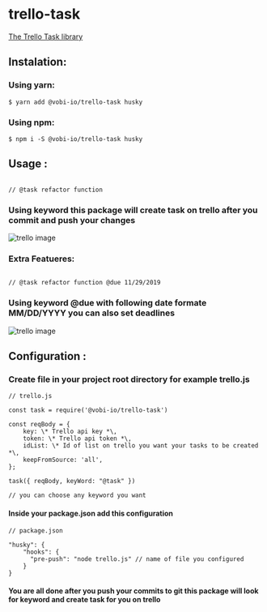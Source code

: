 # trello-task 

[The Trello Task library](https://www.npmjs.com/package/@vobi-io/trello-task)

## Instalation:
### Using yarn: 
```
$ yarn add @vobi-io/trello-task husky
```
### Using npm:
```
$ npm i -S @vobi-io/trello-task husky
```

## Usage : 

```

// @task refactor function

```

### Using keyword this package will create task on trello after you commit and push your changes 

![trello image](https://i.ibb.co/dGNy1gt/Screenshot-from-2019-11-05-17-43-00.png)

### Extra Featueres:

```

// @task refactor function @due 11/29/2019

```

### Using keyword @due with following date formate MM/DD/YYYY you can also set deadlines 

![trello image](https://i.ibb.co/Bc1Smsn/trello.png)



## Configuration :

### Create file in your project root directory for example trello.js

```
// trello.js

const task = require('@vobi-io/trello-task')

const reqBody = {
    key: \* Trello api key *\,
    token: \* Trello api token *\,
    idList: \* Id of list on trello you want your tasks to be created *\,
    keepFromSource: 'all',
};

task({ reqBody, keyWord: "@task" })

// you can choose any keyword you want

```

#### Inside your package.json add this configuration

```
// package.json

"husky": {
    "hooks": {
      "pre-push": "node trello.js" // name of file you configured
    }
}

```

#### You are all done after you push your commits to git this package will look for keyword and create task for you on trello